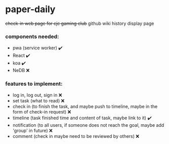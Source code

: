 # paper-daily
~~check-in web page for cjc gaming club~~  github wiki history display page

### components needed:
* pwa (service worker) ✔️
* React ✔️
* koa ✔️
* NeDB ❌

### features to implement:
* log in, log out, sign in  ❌
* set task (what to read)  ❌
* check in (to finish the task, and maybe push to timeline, maybe in the form of check-in request)  ❌
* timeline (task finished time and content of task, maybe link to it)  ✔️
* notification (to all users, if someone does not reach the goal, maybe add 'group' in future)  ❌
* comment (check in maybe need to be reviewed by others)  ❌
